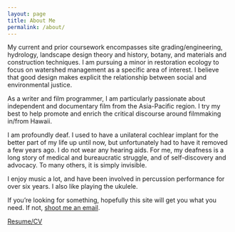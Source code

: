 ```yaml
---
layout: page
title: About Me
permalink: /about/
---
```

My current and prior coursework encompasses site grading/engineering, hydrology, landscape design theory and history, botany, and materials and construction techniques. I am pursuing a minor in restoration ecology to focus on watershed management as a specific area of interest. I believe that good design makes explicit the relationship between social and environmental justice.

As a writer and film programmer, I am particularly passionate about independent and documentary film from the Asia-Pacific region. I try my best to help promote and enrich the critical discourse around filmmaking in/from Hawaii.

I am profoundly deaf. I used to have a unilateral cochlear implant for the better part of my life up until now, but unfortunately had to have it removed a few years ago. I do not wear any hearing aids. For me, my deafness is a long story of medical and bureaucratic struggle, and of self-discovery and advocacy. To many others, it is simply invisible.

I enjoy music a lot, and have been involved in percussion performance for over six years. I also like playing the ukulele.

If you&rsquo;re looking for something, hopefully this site will get you what you need. If not, [shoot me an email](mailto:eygoo@calpoly.edu).

[Resume/CV](/assets/emersongoo_cv_current.pdf)
